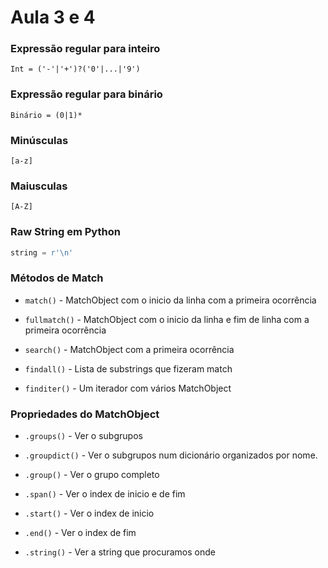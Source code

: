 # Aula 3 e 4

### Expressão regular para inteiro

`Int = ('-'|'+')?('0'|...|'9')`

### Expressão regular para binário

`Binário = (0|1)*`

### Minúsculas

`[a-z]`

### Maiusculas

`[A-Z]`

### Raw String em Python

```py
string = r'\n'
```

### Métodos de Match

-   `match()` \- MatchObject com o inicio da linha com a primeira ocorrência

-   `fullmatch()` \- MatchObject com o inicio da linha e fim de linha com a primeira ocorrência

-   `search()` \- MatchObject com a primeira ocorrência

-   `findall()` \- Lista de substrings que fizeram match

-   `finditer()` \- Um iterador com vários MatchObject

### Propriedades do MatchObject

-   `.groups()` \- Ver o subgrupos

-   `.groupdict()` \- Ver o subgrupos num dicionário organizados por nome.

-   `.group()` \- Ver o grupo completo

-   `.span()` \- Ver o index de inicio e de fim

-   `.start()` \- Ver o index de inicio

-   `.end()` \- Ver o index de fim

-   `.string()` \- Ver a string que procuramos onde

